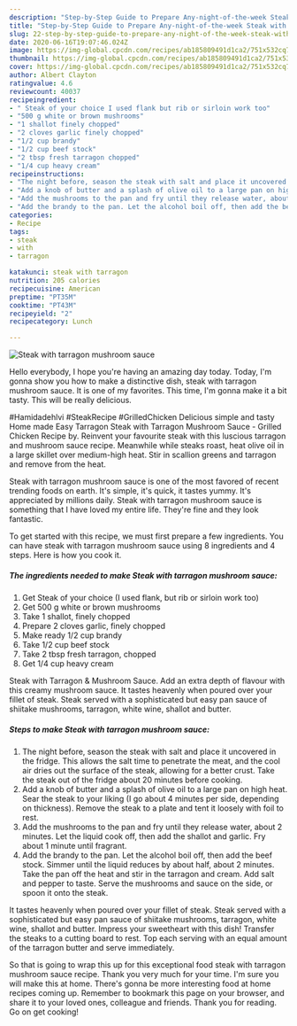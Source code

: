 ```yaml
---
description: "Step-by-Step Guide to Prepare Any-night-of-the-week Steak with tarragon mushroom sauce"
title: "Step-by-Step Guide to Prepare Any-night-of-the-week Steak with tarragon mushroom sauce"
slug: 22-step-by-step-guide-to-prepare-any-night-of-the-week-steak-with-tarragon-mushroom-sauce
date: 2020-06-16T19:07:46.024Z
image: https://img-global.cpcdn.com/recipes/ab185809491d1ca2/751x532cq70/steak-with-tarragon-mushroom-sauce-recipe-main-photo.jpg
thumbnail: https://img-global.cpcdn.com/recipes/ab185809491d1ca2/751x532cq70/steak-with-tarragon-mushroom-sauce-recipe-main-photo.jpg
cover: https://img-global.cpcdn.com/recipes/ab185809491d1ca2/751x532cq70/steak-with-tarragon-mushroom-sauce-recipe-main-photo.jpg
author: Albert Clayton
ratingvalue: 4.6
reviewcount: 40037
recipeingredient:
- " Steak of your choice I used flank but rib or sirloin work too"
- "500 g white or brown mushrooms"
- "1 shallot finely chopped"
- "2 cloves garlic finely chopped"
- "1/2 cup brandy"
- "1/2 cup beef stock"
- "2 tbsp fresh tarragon chopped"
- "1/4 cup heavy cream"
recipeinstructions:
- "The night before, season the steak with salt and place it uncovered in the fridge. This allows the salt time to penetrate the meat, and the cool air dries out the surface of the steak, allowing for a better crust. Take the steak out of the fridge about 20 minutes before cooking."
- "Add a knob of butter and a splash of olive oil to a large pan on high heat. Sear the steak to your liking (I go about 4 minutes per side, depending on thickness). Remove the steak to a plate and tent it loosely with foil to rest."
- "Add the mushrooms to the pan and fry until they release water, about 2 minutes. Let the liquid cook off, then add the shallot and garlic. Fry about 1 minute until fragrant."
- "Add the brandy to the pan. Let the alcohol boil off, then add the beef stock. Simmer until the liquid reduces by about half, about 2 minutes. Take the pan off the heat and stir in the tarragon and cream. Add salt and pepper to taste. Serve the mushrooms and sauce on the side, or spoon it onto the steak."
categories:
- Recipe
tags:
- steak
- with
- tarragon

katakunci: steak with tarragon 
nutrition: 205 calories
recipecuisine: American
preptime: "PT35M"
cooktime: "PT43M"
recipeyield: "2"
recipecategory: Lunch

---
```



![Steak with tarragon mushroom sauce](https://img-global.cpcdn.com/recipes/ab185809491d1ca2/751x532cq70/steak-with-tarragon-mushroom-sauce-recipe-main-photo.jpg)

Hello everybody, I hope you're having an amazing day today. Today, I'm gonna show you how to make a distinctive dish, steak with tarragon mushroom sauce. It is one of my favorites. This time, I'm gonna make it a bit tasty. This will be really delicious.

#Hamidadehlvi #SteakRecipe #GrilledChicken Delicious simple and tasty Home made Easy Tarragon Steak with Tarragon Mushroom Sauce - Grilled Chicken Recipe by. Reinvent your favourite steak with this luscious tarragon and mushroom sauce recipe. Meanwhile while steaks roast, heat olive oil in a large skillet over medium-high heat. Stir in scallion greens and tarragon and remove from the heat.

Steak with tarragon mushroom sauce is one of the most favored of recent trending foods on earth. It's simple, it's quick, it tastes yummy. It's appreciated by millions daily. Steak with tarragon mushroom sauce is something that I have loved my entire life. They're fine and they look fantastic.


To get started with this recipe, we must first prepare a few ingredients. You can have steak with tarragon mushroom sauce using 8 ingredients and 4 steps. Here is how you cook it.

<!--inarticleads1-->

##### The ingredients needed to make Steak with tarragon mushroom sauce:

1. Get  Steak of your choice (I used flank, but rib or sirloin work too)
1. Get 500 g white or brown mushrooms
1. Take 1 shallot, finely chopped
1. Prepare 2 cloves garlic, finely chopped
1. Make ready 1/2 cup brandy
1. Take 1/2 cup beef stock
1. Take 2 tbsp fresh tarragon, chopped
1. Get 1/4 cup heavy cream


Steak with Tarragon &amp; Mushroom Sauce. Add an extra depth of flavour with this creamy mushroom sauce. It tastes heavenly when poured over your fillet of steak. Steak served with a sophisticated but easy pan sauce of shiitake mushrooms, tarragon, white wine, shallot and butter. 

<!--inarticleads2-->

##### Steps to make Steak with tarragon mushroom sauce:

1. The night before, season the steak with salt and place it uncovered in the fridge. This allows the salt time to penetrate the meat, and the cool air dries out the surface of the steak, allowing for a better crust. Take the steak out of the fridge about 20 minutes before cooking.
1. Add a knob of butter and a splash of olive oil to a large pan on high heat. Sear the steak to your liking (I go about 4 minutes per side, depending on thickness). Remove the steak to a plate and tent it loosely with foil to rest.
1. Add the mushrooms to the pan and fry until they release water, about 2 minutes. Let the liquid cook off, then add the shallot and garlic. Fry about 1 minute until fragrant.
1. Add the brandy to the pan. Let the alcohol boil off, then add the beef stock. Simmer until the liquid reduces by about half, about 2 minutes. Take the pan off the heat and stir in the tarragon and cream. Add salt and pepper to taste. Serve the mushrooms and sauce on the side, or spoon it onto the steak.


It tastes heavenly when poured over your fillet of steak. Steak served with a sophisticated but easy pan sauce of shiitake mushrooms, tarragon, white wine, shallot and butter. Impress your sweetheart with this dish! Transfer the steaks to a cutting board to rest. Top each serving with an equal amount of the tarragon butter and serve immediately. 

So that is going to wrap this up for this exceptional food steak with tarragon mushroom sauce recipe. Thank you very much for your time. I'm sure you will make this at home. There's gonna be more interesting food at home recipes coming up. Remember to bookmark this page on your browser, and share it to your loved ones, colleague and friends. Thank you for reading. Go on get cooking!
